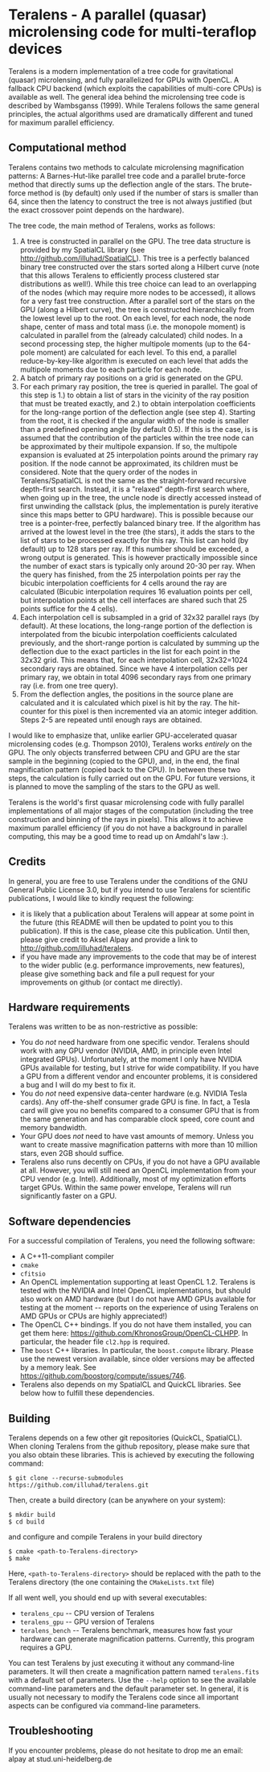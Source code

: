 # Teralens - A parallel (quasar) microlensing code for multi-teraflop devices

Teralens is a modern implementation of a tree code for gravitational (quasar) microlensing, and fully parallelized for GPUs with OpenCL. A fallback CPU backend (which exploits the capabilities of multi-core CPUs) is available as well.
The general idea behind the microlensing tree code is described by Wambsganss (1999). While Teralens follows the same general principles, the actual algorithms used are dramatically different and tuned for maximum parallel efficiency.

## Computational method
Teralens contains two methods to calculate microlensing magnification patterns: A Barnes-Hut-like parallel tree code and a parallel brute-force method that directly sums up the deflection angle of the stars. The brute-force method is (by default) only used if the number of stars is smaller than 64, since then the latency to construct the tree is not always justified (but the exact crossover point depends on the hardware).

The tree code, the main method of Teralens, works as follows:
1. A tree is constructed in parallel on the GPU. The tree data structure is provided by my SpatialCL library (see http://github.com/illuhad/SpatialCL). This tree is a perfectly balanced binary tree constructed over the stars sorted along a Hilbert curve (note that this allows Teralens to efficiently process clustered star distributions as well!). While this tree choice can lead to an overlapping of the nodes (which may require more nodes to be accessed), it allows for a very fast tree construction.
   After a parallel sort of the stars on the GPU (along a Hilbert curve), the tree is constructed hierarchically from the lowest level up to the root. On each level, for each node, the node shape, center of mass and total mass (i.e. the monopole moment) is calculated in parallel from the (already calculated) child nodes. In a second processing step, the higher multipole moments (up to the 64-pole moment) are calculated for each level.
   To this end, a parallel reduce-by-key-like algorithm is executed on each level that adds the multipole moments due to each particle for each node.
2. A batch of primary ray positions on a grid is generated on the GPU.
3. For each primary ray position, the tree is queried in parallel. The goal of this step is 1.) to obtain a list of stars in the vicinity of the ray position that must be treated exactly, and 2.) to obtain interpolation coefficients for the long-range portion of the deflection angle (see step 4). Starting from the root, it is checked if the angular width of the node is smaller than a predefined opening angle (by default 0.5). If this is the case, is is assumed that the contribution of the particles within the tree node can be approximated by their multipole expansion. If so, the multipole expansion is evaluated at 25 interpolation points around the primary ray position.
   If the node cannot be approximated, its children must be considered. Note that the query order of the nodes in Teralens/SpatialCL is not the same as the straight-forward recursive depth-first search. Instead, it is a "relaxed" depth-first search where, when going up in the tree, the uncle node is directly accessed instead of first unwinding the callstack (plus, the implementation is purely iterative since this maps better to GPU hardware). This is possible because our tree is a pointer-free, perfectly balanced binary tree.
   If the algorithm has arrived at the lowest level in the tree (the stars), it adds the stars to the list of stars to be processed exactly for this ray. This list can hold (by default) up to 128 stars per ray. If this number should be exceeded, a wrong output is generated. This is however practically impossible since the number of exact stars is typically only around 20-30 per ray.
   When the query has finished, from the 25 interpolation points per ray the bicubic interpolation coefficients for 4 cells around the ray are calculated (Bicubic interpolation requires 16 evaluation points per cell, but interpolation points at the cell interfaces are shared such that 25 points suffice for the 4 cells).
4. Each interpolation cell is subsampled in a grid of 32x32 parallel rays (by default). At these locations, the long-range portion of the deflection is interpolated from the bicubic interpolation coefficients calculated previously, and the short-range portion is calculated by summing up the deflection due to the exact particles in the list for each point in the 32x32 grid. This means that, for each interpolation cell, 32x32=1024 secondary rays are obtained. Since we have 4 interpolation cells per primary ray, we obtain in total 4096 secondary rays from one primary ray (i.e. from one tree query).
5. From the deflection angles, the positions in the source plane are calculated and it is calculated which pixel is hit by the ray. The hit-counter for this pixel is then incremented via an atomic integer addition.
Steps 2-5 are repeated until enough rays are obtained.

I would like to emphasize that, unlike earlier GPU-accelerated quasar microlensing codes (e.g. Thompson 2010), Teralens works _entirely_ on the GPU. The only objects transferred between CPU and GPU are the star sample in the beginning (copied to the GPU), and, in the end, the final magnification pattern (copied back to the CPU). In between these two steps, the calculation is fully carried out on the GPU. For future versions, it is planned to move the sampling of the stars to the GPU as well.

Teralens is the world's first quasar microlensing code with fully parallel implementations of all major stages of the computation (including the tree construction and binning of the rays in pixels). This allows it to achieve maximum parallel efficiency (if you do not have a background in parallel computing, this may be a good time to read up on Amdahl's law :).

## Credits
In general, you are free to use Teralens under the conditions of the GNU General Public License 3.0, but if you intend to use Teralens for scientific publications, I would like to kindly request the following:
* it is likely that a publication about Teralens will appear at some point in the future (this README will then be updated to point you to this publication). If this is the case, please cite this publication. Until then, please give credit to Aksel Alpay and provide a link to http://github.com/illuhad/teralens.
* if you have made any improvements to the code that may be of interest to the wider public (e.g. performance improvements, new features), please give something back and file a pull request for your improvements on github (or contact me directly).

## Hardware requirements
Teralens was written to be as non-restrictive as possible:
* You do _not_ need hardware from one specific vendor. Teralens should work with any GPU vendor (NVIDIA, AMD, in principle even Intel integrated GPUs). Unfortunately, at the moment I only have NVIDIA GPUs available for testing, but I strive for wide compatibility. If you have a GPU from a different vendor and encounter problems, it is considered a bug and I will do my best to fix it.
* You do _not_ need expensive data-center hardware (e.g. NVIDIA Tesla cards). Any off-the-shelf consumer grade GPU is fine. In fact, a Tesla card will give you no benefits compared to a consumer GPU that is from the same generation and has comparable clock speed, core count and memory bandwidth.
* Your GPU does _not_ need to have vast amounts of memory. Unless you want to create massive magnification patterns with more than 10 million stars, even 2GB should suffice.
* Teralens also runs decently on CPUs, if you do not have a GPU available at all. However, you will still need an OpenCL implementation from your CPU vendor (e.g. Intel). Additionally, most of my optimization efforts target GPUs. Within the same power envelope, Teralens will run significantly faster on a GPU.

## Software dependencies
For a successful compilation of Teralens, you need the following software:
* A C++11-compliant compiler
* `cmake`
* `cfitsio`
* An OpenCL implementation supporting at least OpenCL 1.2. Teralens is tested with the NVIDIA and Intel OpenCL implementations, but should also work on AMD hardware (but I do not have AMD GPUs available for testing at the moment -- reports on the experience of using Teralens on AMD GPUs or CPUs are highly appreciated!)
* The OpenCL C++ bindings. If you do not have them installed, you can get them here: https://github.com/KhronosGroup/OpenCL-CLHPP. In particular, the header file `cl2.hpp` is required.
* The `boost` C++ libraries. In particular, the `boost.compute` library. Please use the newest version available, since older versions may be affected by a memory leak. See https://github.com/boostorg/compute/issues/746.
* Teralens also depends on my SpatialCL and QuickCL libraries. See below how to fulfill these dependencies.

## Building

Teralens depends on a few other git repositories (QuickCL, SpatialCL). When cloning Teralens from the github repository, please make sure that you also obtain these libraries. This is achieved by executing the following command:
```
$ git clone --recurse-submodules https://github.com/illuhad/teralens.git
```

Then, create a build directory (can be anywhere on your system):
```
$ mkdir build
$ cd build
```
and configure and compile Teralens in your build directory
```
$ cmake <path-to-Teralens-directory>
$ make
```
Here, `<path-to-Teralens-directory>` should be replaced with the path to the Teralens directory (the one containing the `CMakeLists.txt` file)

If all went well, you should end up with several executables:
* `teralens_cpu` -- CPU version of Teralens
* `teralens_gpu` -- GPU version of Teralens
* `teralens_bench` -- Teralens benchmark, measures how fast your hardware can generate magnification patterns. Currently, this program requires a GPU.

You can test Teralens by just executing it without any command-line parameters. It will then create a magnification pattern named `teralens.fits` with a default set of parameters.
Use the `--help` option to see the available command-line parameters and the default parameter set. In general, it is usually not necessary to modify the Teralens code since all important aspects can be configured via command-line parameters.

## Troubleshooting
If you encounter problems, please do not hesitate to drop me an email: alpay at stud.uni-heidelberg.de
